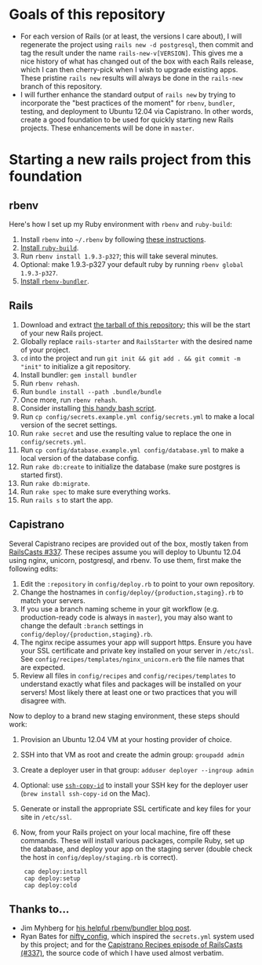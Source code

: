 # Goals of this repository

* For each version of Rails (or at least, the versions I care about), I will regenerate the project using `rails new -d postgresql`, then commit and tag the result under the name `rails-new-v[VERSION]`. This gives me a nice history of what has changed out of the box with each Rails release, which I can then cherry-pick when I wish to upgrade existing apps. These pristine `rails new` results will always be done in the `rails-new` branch of this repository.
* I will further enhance the standard output of `rails new` by trying to incorporate the "best practices of the moment" for `rbenv`, `bundler`, testing, and deployment to Ubuntu 12.04 via Capistrano. In other words, create a good foundation to be used for quickly starting new Rails projects. These enhancements will be done in `master`.

# Starting a new rails project from this foundation

## rbenv

Here's how I set up my Ruby environment with `rbenv` and `ruby-build`:

1. Install `rbenv` into `~/.rbenv` by following [these instructions][rbenv-install].
2. [Install `ruby-build`][ruby-build-install].
3. Run `rbenv install 1.9.3-p327`; this will take several minutes.
4. Optional: make 1.9.3-p327 your default ruby by running `rbenv global 1.9.3-p327`.
5. [Install `rbenv-bundler`][rbenv-bundler-install].

## Rails

1. Download and extract [the tarball of this repository][tarball]; this will be the start of your new Rails project.
1. Globally replace `rails-starter` and `RailsStarter` with the desired name of your project.
1. `cd` into the project and run `git init && git add . && git commit -m "init"` to initialize a git repository.
2. Install bundler: `gem install bundler`
3. Run `rbenv rehash`.
4. Run `bundle install --path .bundle/bundle`
5. Once more, run `rbenv rehash`.
6. Consider installing [this handy bash script][r].
7. Run `cp config/secrets.example.yml config/secrets.yml` to make a local version of the secret settings.
7. Run `rake secret` and use the resulting value to replace the one in `config/secrets.yml`.
8. Run `cp config/database.example.yml config/database.yml` to make a local version of the database config.
8. Run `rake db:create` to initialize the database (make sure postgres is started first).
9. Run `rake db:migrate`.
10. Run `rake spec` to make sure everything works.
11. Run `rails s` to start the app.

## Capistrano

Several Capistrano recipes are provided out of the box, mostly taken from [RailsCasts #337][cast337]. These recipes assume you will deploy to Ubuntu 12.04 using nginx, unicorn, postgresql, and rbenv. To use them, first make the following edits:

1. Edit the `:repository` in `config/deploy.rb` to point to your own repository.
2. Change the hostnames in `config/deploy/{production,staging}.rb` to match your servers.
3. If you use a branch naming scheme in your git workflow (e.g. production-ready code is always in `master`), you may also want to change the default `:branch` settings in `config/deploy/{production,staging}.rb`.
4. The nginx recipe assumes your app will support https. Ensure you have your SSL certificate and private key installed on your server in `/etc/ssl`. See `config/recipes/templates/nginx_unicorn.erb` the file names that are expected.
4. Review all files in `config/recipes` and `config/recipes/templates` to understand exactly what files and packages will be installed on your servers! Most likely there at least one or two practices that you will disagree with.

Now to deploy to a brand new staging environment, these steps should work:

1. Provision an Ubuntu 12.04 VM at your hosting provider of choice.
2. SSH into that VM as root and create the admin group: `groupadd admin`
3. Create a deployer user in that group: `adduser deployer --ingroup admin`
4. Optional: use [`ssh-copy-id`][ssh-copy] to install your SSH key for the deployer user (`brew install ssh-copy-id` on the Mac).
5. Generate or install the appropriate SSL certificate and key files for your site in `/etc/ssl`.
6. Now, from your Rails project on your local machine, fire off these commands. These will install various packages, compile Ruby, set up the database, and deploy your app on the staging server (double check the host in `config/deploy/staging.rb` is correct).

        cap deploy:install
        cap deploy:setup
        cap deploy:cold


## Thanks to…

* Jim Myhberg for [his helpful rbenv/bundler blog post][jim].
* Ryan Bates for [nifty_config][nifty], which inspired the `secrets.yml` system used by this project; and for the [Capistrano Recipes episode of RailsCasts (#337)][cast337], the source code of which I have used almost verbatim.

[rbenv-install]:https://github.com/sstephenson/rbenv#section_2
[ruby-build-install]:https://github.com/sstephenson/ruby-build#readme
[rbenv-bundler-install]:https://github.com/carsomyr/rbenv-bundler#readme
[tarball]:https://github.com/mbrictson/rails-starter/tarball/master
[r]:http://blog.55minutes.com/post/15353228566/invoke-rails-and-rake-faster-and-with-fewer-mistakes
[jim]:http://jimeh.me/blog/2011/11/01/my-ruby-development-environment/
[nifty]:https://github.com/ryanb/nifty-generators/blob/master/rails_generators/nifty_config/USAGE
[cast337]:http://railscasts.com/episodes/337-capistrano-recipes
[ssh-copy]:http://linux.die.net/man/1/ssh-copy-id
